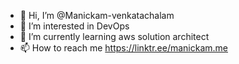 - 👋 Hi, I’m @Manickam-venkatachalam
- 👀 I’m interested in DevOps
- 🌱 I’m currently learning aws solution architect
- 📫 How to reach me https://linktr.ee/manickam.me
<!---
Manickam-venkatachalam/Manickam-venkatachalam is a ✨ special ✨ repository because its `README.md` (this file) appears on your GitHub profile.
You can click the Preview link to take a look at your changes.
--->
